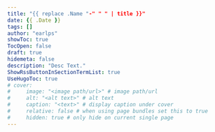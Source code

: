```yaml
---
title: "{{ replace .Name "-" " " | title }}"
date: {{ .Date }}
tags: []
author: "earlps"
showToc: true
TocOpen: false
draft: true
hidemeta: false
description: "Desc Text."
ShowRssButtonInSectionTermList: true
UseHugoToc: true
# cover:
#     image: "<image path/url>" # image path/url
#     alt: "<alt text>" # alt text
#     caption: "<text>" # display caption under cover
#     relative: false # when using page bundles set this to true
#     hidden: true # only hide on current single page
---
```

